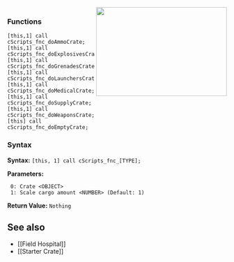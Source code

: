 <img align="right" width="300" height="204" src="https://steamuserimages-a.akamaihd.net/ugc/232326961979499441/E65AF43CCB6AB5ABE769AF3198DEAAF907C86E3C/">

### Functions
```
[this,1] call cScripts_fnc_doAmmoCrate;
[this,1] call cScripts_fnc_doExplosivesCrate;
[this,1] call cScripts_fnc_doGrenadesCrate;
[this,1] call cScripts_fnc_doLaunchersCrate;
[this,1] call cScripts_fnc_doMedicalCrate;
[this,1] call cScripts_fnc_doSupplyCrate;
[this,1] call cScripts_fnc_doWeaponsCrate;
[this] call cScripts_fnc_doEmptyCrate;
```
### Syntax
**Syntax:** `[this, 1] call cScripts_fnc_[TYPE];`

**Parameters:**
```
 0: Crate <OBJECT>
 1: Scale cargo amount <NUMBER> (Default: 1)
```

**Return Value:** ```Nothing```

## See also
* [[Field Hospital]]
* [[Starter Crate]]